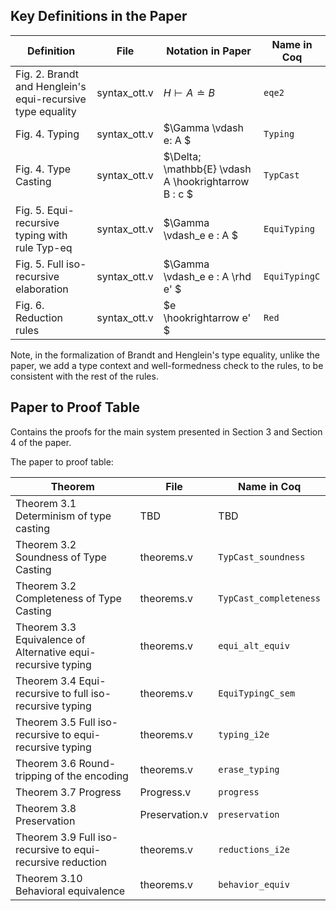 
## Key Definitions in the Paper

| Definition | File | Notation in Paper | Name in Coq
| ----- | ------- | ------ | ------
| Fig. 2. Brandt and Henglein's equi-recursive type equality | syntax_ott.v | $H \vdash A \doteq B$ | `eqe2` |
| Fig. 4. Typing                                             | syntax_ott.v | $\Gamma \vdash e: A $ | `Typing` |
| Fig. 4. Type Casting                                       | syntax_ott.v | $\Delta; \mathbb{E} \vdash A \hookrightarrow B : c $ | `TypCast` |
| Fig. 5. Equi-recursive typing with rule Typ-eq             | syntax_ott.v | $\Gamma \vdash_e e : A $ | `EquiTyping` |
| Fig. 5. Full iso-recursive elaboration                     | syntax_ott.v | $\Gamma \vdash_e e : A \rhd e' $ | `EquiTypingC` |
| Fig. 6. Reduction rules                                    | syntax_ott.v | $e \hookrightarrow e' $ | `Red` |

Note, in the formalization of Brandt and Henglein's type equality, unlike the paper,
  we add a type context and well-formedness check to the rules, to be consistent with the rest of the rules.


## Paper to Proof Table

Contains the proofs for the main system presented in Section 3 and Section 4 of the paper.

The paper to proof table:

| Theorem | File | Name in Coq |
| ------- | ----- | ----------- |
| Theorem 3.1 Determinism of type casting                      | TBD | TBD |
| Theorem 3.2 Soundness of Type Casting                        | theorems.v | `TypCast_soundness` |
| Theorem 3.2 Completeness of Type Casting                     | theorems.v | `TypCast_completeness` |
| Theorem 3.3 Equivalence of Alternative equi-recursive typing | theorems.v | `equi_alt_equiv` |
| Theorem 3.4 Equi-recursive to full iso-recursive typing      | theorems.v | `EquiTypingC_sem` |
| Theorem 3.5 Full iso-recursive to equi-recursive typing      | theorems.v | `typing_i2e` |
| Theorem 3.6 Round-tripping of the encoding                   | theorems.v | `erase_typing` |
| Theorem 3.7 Progress                                         | Progress.v | `progress` |
| Theorem 3.8 Preservation                                     | Preservation.v | `preservation` |
| Theorem 3.9 Full iso-recursive to equi-recursive reduction   | theorems.v | `reductions_i2e` |
| Theorem 3.10 Behavioral equivalence                          | theorems.v | `behavior_equiv` |
